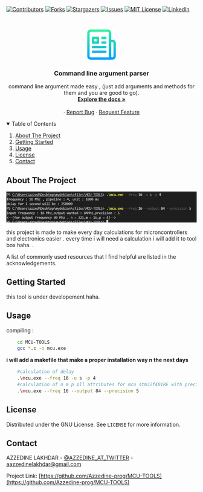 
<!--
*** Thanks for checking out the Best-README-Template. If you have a suggestion
*** that would make this better, please fork the repo and create a pull request
*** or simply open an issue with the tag "enhancement".
*** Thanks again! Now go create something AMAZING! :D
-->



<!-- PROJECT SHIELDS -->
<!--
*** I'm using markdown "reference style" links for readability.
*** Reference links are enclosed in brackets [ ] instead of parentheses ( ).
*** See the bottom of this document for the declaration of the reference variables
*** for contributors-url, forks-url, etc. This is an optional, concise syntax you may use.
*** https://www.markdownguide.org/basic-syntax/#reference-style-links
-->
[![Contributors][contributors-shield]][contributors-url]
[![Forks][forks-shield]][forks-url]
[![Stargazers][stars-shield]][stars-url]
[![Issues][issues-shield]][issues-url]
[![MIT License][license-shield]][license-url]
[![LinkedIn][linkedin-shield]][linkedin-url]



<!-- PROJECT LOGO -->
<br />
<p align="center">
  <a href="https://github.com/Azzedine-prog/MCU-TOOLS">
    <img src="images/logo.png" alt="Logo" width="80" height="80">
  </a>

  <h3 align="center">Command line argument parser</h3>

  <p align="center">
    command line argument made easy , (just add arguments and methods for them and you are good to go).
    <br />
    <a href="https://github.com/Azzedine-prog/MCU-TOOLS"><strong>Explore the docs »</strong></a>
    <br />
    <br />
    ·
    <a href="https://github.com/Azzedine-prog/MCU-TOOLS/issues">Report Bug</a>
    ·
    <a href="https://github.com/Azzedine-prog/MCU-TOOLS/issues">Request Feature</a>
  </p>
</p>



<!-- TABLE OF CONTENTS -->
<details open="open">
  <summary>Table of Contents</summary>
  <ol>
    <li>
      <a href="#about-the-project">About The Project</a>
    </li>
    <li>
      <a href="#getting-started">Getting Started</a>
    </li>
    <li><a href="#usage">Usage</a></li>
    <li><a href="#license">License</a></li>
    <li><a href="#contact">Contact</a></li>
  </ol>
</details>



<!-- ABOUT THE PROJECT -->
## About The Project

[![Product Name Screen Shot][product-screenshot]](https://example.com)

this project is made to make every day calculations for microncontrollers and electronics
easier . every time i will need a calculation i will add it to tool box haha.
 .


A list of commonly used resources that I find helpful are listed in the acknowledgements.

<!--###Built With

This section should list any major frameworks that you built your project using. Leave any add-ons/plugins for the acknowledgements section. Here are a few examples.
* [Bootstrap](https://getbootstrap.com)
* [JQuery](https://jquery.com)
* [Laravel](https://laravel.com)



 GETTING STARTED -->
## Getting Started

this tool is under developement haha.

## Usage

compiling :
```bash git clone https://github.com/Azzedine-prog/MCU-TOOLS.git
	cd MCU-TOOLS
	gcc *.c -o mcu.exe
```
**i will add a makefile that make a proper installation way n the next days**
```bash
	#calculation of delay
	.\mcu.exe --freq 16 -u s -p 4
	#calculation of n m p pll attributes for mcu stm32f401RE with precision of 5
	.\mcu.exe --freq 16 --output 84 --precision 5 
```

## License

Distributed under the GNU License. See `LICENSE` for more information.



<!-- CONTACT -->
## Contact

AZZEDINE LAKHDAR - [@AZZEDINE_AT_TWITTER](https://twitter.com/azzedinelakhdar) - aazzedinelakhdar@gmail.com

Project Link: [https://github.com/Azzedine-prog/MCU-TOOLS](https://github.com/Azzedine-prog/MCU-TOOLS)



<!-- ACKNOWLEDGEMENTS 
## Acknowledgements
* [GitHub Emoji Cheat Sheet](https://www.webpagefx.com/tools/emoji-cheat-sheet)
* [Img Shields](https://shields.io)
* [Choose an Open Source License](https://choosealicense.com)
* [GitHub Pages](https://pages.github.com)
* [Animate.css](https://daneden.github.io/animate.css)
* [Loaders.css](https://connoratherton.com/loaders)
* [Slick Carousel](https://kenwheeler.github.io/slick)
* [Smooth Scroll](https://github.com/cferdinandi/smooth-scroll)
* [Sticky Kit](http://leafo.net/sticky-kit)
* [JVectorMap](http://jvectormap.com)
* [Font Awesome](https://fontawesome.com)-->





<!-- MARKDOWN LINKS & IMAGES -->
<!-- https://www.markdownguide.org/basic-syntax/#reference-style-links -->
[contributors-shield]: https://img.shields.io/github/contributors/Azzedine-prog/MCU-TOOLS.svg?style=for-the-badge
[contributors-url]: https://github.com/Azzedine-prog/MCU-TOOLS/graphs/contributors
[forks-shield]: https://img.shields.io/github/forks/Azzedine-prog/MCU-TOOLS.svg?style=for-the-badge
[forks-url]: https://github.com/Azzedine-prog/MCU-TOOLS/network/members
[stars-shield]: https://img.shields.io/github/stars/Azzedine-prog/MCU-TOOLS.svg?style=for-the-badge
[stars-url]: https://github.com/Azzedine-prog/MCU-TOOLS/stargazers
[issues-shield]: https://img.shields.io/github/issues/Azzedine-prog/MCU-TOOLS.svg?style=for-the-badge
[issues-url]: https://github.com/Azzedine-prog/MCU-TOOLS/issues
[license-shield]: https://img.shields.io/github/license/Azzedine-prog/MCU-TOOLS.svg?style=for-the-badge
[license-url]: https://github.com/Azzedine-prog/MCU-TOOLS/blob/main/LICENSE
[linkedin-shield]: https://img.shields.io/badge/-LinkedIn-black.svg?style=for-the-badge&logo=linkedin&colorB=555
[linkedin-url]: https://www.linkedin.com/in/azzedine-lakhdar/
[product-screenshot]: images/example1.PNG
